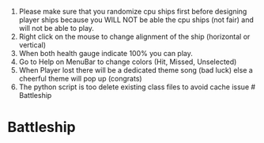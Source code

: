 1. Please make sure that you randomize cpu ships first before designing player ships because you WILL NOT be able the cpu ships (not fair) and will not be able to play.
2. Right click on the mouse to change alignment of the ship (horizontal or vertical)
3. When both health gauge indicate 100% you can play.
4. Go to Help on MenuBar to change colors (Hit, Missed, Unselected)
5. When Player lost there will be a dedicated theme song (bad luck) else a cheerful theme will pop up (congrats)
6. The python script is too delete existing class files to avoid cache issue # Battleship
# Battleship
